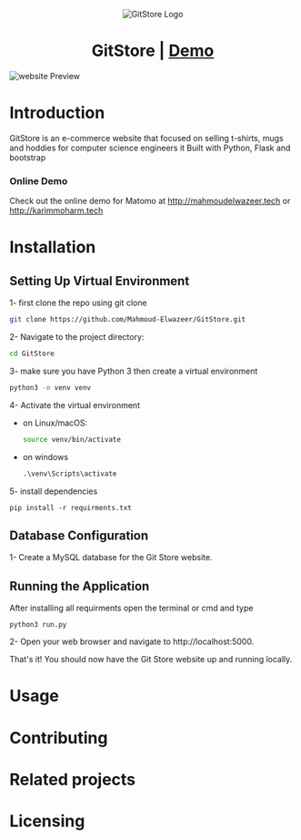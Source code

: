 <!-- ![logo](../GitStore/storeOverflow/static/img/gitstore-logo.png)

<h1 align="center">GitStore</h1> -->


<p align="center">
  <img src="../GitStore/storeOverflow/static/img/gitstore-logo.png" alt="GitStore Logo">
</p>
<h1 align="center">GitStore | <a href="http://mahmoudelwazeer.tech">Demo</a></h1>


![website Preview](../GitStore/storeOverflow/static/img/gitstore-website.png)


# Introduction
GitStore is an e-commerce website that focused on selling t-shirts, mugs and hoddies for computer science engineers
it Built with Python, Flask and bootstrap

### Online Demo
Check out the online demo for Matomo at http://mahmoudelwazeer.tech or 
http://karimmoharm.tech


# Installation

## Setting Up Virtual Environment
1- first clone the repo using git clone
```bash
git clone https://github.com/Mahmoud-Elwazeer/GitStore.git
```

2- Navigate to the project directory:
```bash
cd GitStore
```
3- make sure you have Python 3 then create a  virtual environment
```bash
python3 -m venv venv
```

4- Activate the virtual environment
- on Linux/macOS:
    ```bash
    source venv/bin/activate
    ```
- on windows
    ```cmd
    .\venv\Scripts\activate
    ```

5- install dependencies
```
pip install -r requirments.txt
```
## Database Configuration
1- Create a MySQL database for the Git Store website.

## Running the Application
After installing all requirments open the terminal or cmd and type
```
python3 run.py
```

2- Open your web browser and navigate to http://localhost:5000.

That's it! You should now have the Git Store website up and running locally.


# Usage


# Contributing

# Related projects

# Licensing
